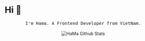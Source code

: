 # Hi :wave:

<p align="center">
  <samp>
I'm Hama. A Frontend Developer from VietNam.
  </samp>
  <br/>
  <br/>
  <img src="https://github-readme-stats.vercel.app/api?username=HaMa05&show_icons=true" alt="HaMa Github Stats"></img>
</p>
